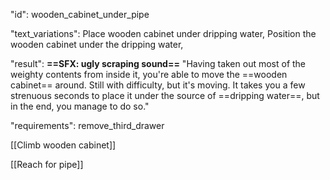 "id": wooden_cabinet_under_pipe

"text_variations":
Place wooden cabinet under dripping water, Position the wooden cabinet under the dripping water,

"result":
**==SFX: ugly scraping sound==**
"Having taken out most of the weighty contents from inside it, you're able to move the ==wooden cabinet== around. Still with difficulty, but it's moving. It takes you a few strenuous seconds to place it under the source of ==dripping water==, but in the end, you manage to do so." 

"requirements": remove_third_drawer

[[Climb wooden cabinet]]

[[Reach for pipe]]
